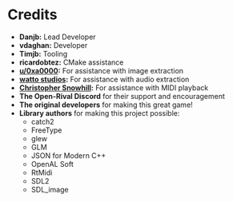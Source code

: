 # Credits

- **Danjb:** Lead Developer
- **vdaghan:** Developer
- **Timjb:** Tooling
- **ricardobtez:** CMake assistance
- **[u/0xa0000](https://www.reddit.com/user/0xa0000):** For assistance with image extraction
- **[watto studios](http://www.watto.org/game_extractor.html):** For assistance with audio extraction
- **[Christopher Snowhill](https://kode54.net/):** For assistance with MIDI playback
- **The Open-Rival Discord** for their support and encouragement
- **The original developers** for making this great game!
- **Library authors** for making this project possible:
    - catch2
    - FreeType
    - glew
    - GLM
    - JSON for Modern C++
    - OpenAL Soft
    - RtMidi
    - SDL2
    - SDL_image
